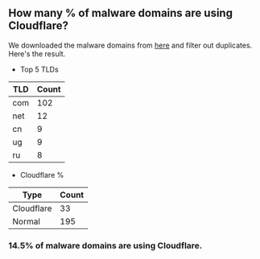 ## How many % of malware domains are using Cloudflare?


We downloaded the malware domains from [here](https://urlhaus.abuse.ch) and filter out duplicates.
Here's the result.


[//]: # (start replacement)


- Top 5 TLDs

| TLD | Count |
| --- | --- |
| com | 102 |
| net | 12 |
| cn | 9 |
| ug | 9 |
| ru | 8 |


- Cloudflare %

| Type | Count |
| --- | --- |
| Cloudflare | 33 |
| Normal | 195 |


### 14.5% of malware domains are using Cloudflare.
